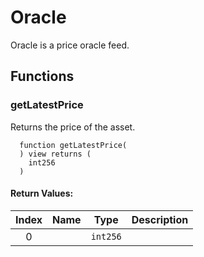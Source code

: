 # Oracle

Oracle is a price oracle feed.


## Functions

### getLatestPrice 

Returns the price of the asset.

```solidity
  function getLatestPrice(
  ) view returns (
    int256
  )
```



#### Return Values:
| Index | Name | Type | Description |
| :---: | :--: | :--: | :---------- |
| 0 |  | `int256` | 




